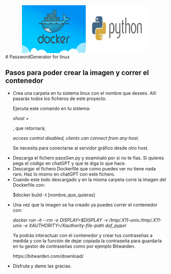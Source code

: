 <center>
<div>
  <img src="docker.png" width="200px" height="150px"><img src="phyton.png" width="200px" height="150px">
</div>
</center>
# PasswordGenerator for linux
<h2>Pasos para poder crear la imagen y correr el contenedor</h2>
<ul>
  <li><p>Crea una carpeta en tu sistema linux con el nombre que desees. Allí pasarás todos los ficheros de este proyecto.</p></li>
    <p>Ejecuta este comando en tu sistema:</p>
    <p><i>xhost +</i></p>
    <p>, que retornará;</p>
    <p><i>access control disabled, clients can connect from any host.</i></p>
    <p>Se necesita para conectarse al servidor gráfico desde otro host.</p>
  <li>Descarga el fichero passGen.py y examinaló por si no te fias. Si quieres pega el código en chatGPT y que te diga lo que hace.</li>
  <li>Descargar el fichero Dockerfile que como puedes ver no tiene nada raro. Haz lo mismo en chatGPT con este fichero.</li>
  <li>Cuando este todo descargado y en la misma carpeta corre la imagen del Dockerfile con:</li>
  <p>$docker build -t [nombre_que_quieras]</p>
  <li>Una vez que la imagen se ha creado ya puedes correr el contenedor con:</li>
  <p><i>docker run -it --rm -e DISPLAY=$DISPLAY -v /tmp/.X11-unix:/tmp/.X11-unix -e XAUTHORITY=/Xauthority-file-path def_pyper</i></p>
  <p>Ya podrás interactuar con el contenedor y crear tus contraseñas a medida y con la función de dejar copiada la contraseña para guardarla en tu gestor de contraseñas       como por ejemplo Bitwarden.</p>
  <p>https://bitwarden.com/download/</p>
  <li>Disfruta y dame las gracias.</li>
</ul>

